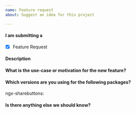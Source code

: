 ```yaml
---
name: Feature request
about: Suggest an idea for this project

---
```


<!-- 
1. Please make sure that you have searched in the older issues before submitting a new one!
2. Please fill out all the required information!
 -->

#### I am submitting a

- [x] Feature Request

#### Description



#### What is the use-case or motivation for the new feature?



#### Which versions are you using for the following packages?

ngx-sharebuttons:


#### Is there anything else we should know?
